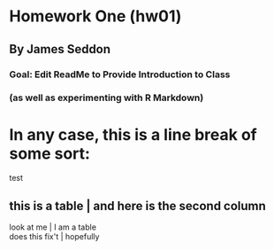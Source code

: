 # Homework One (hw01)  
## By James Seddon  

### Goal: Edit ReadMe to Provide Introduction to Class
### (as well as experimenting with R Markdown)  

# In any case, this is a line break of some sort:

test  

this is a table | and here is the second column  
-----------------------------------------------
look at me      | I am a table  
does this fix't | hopefully